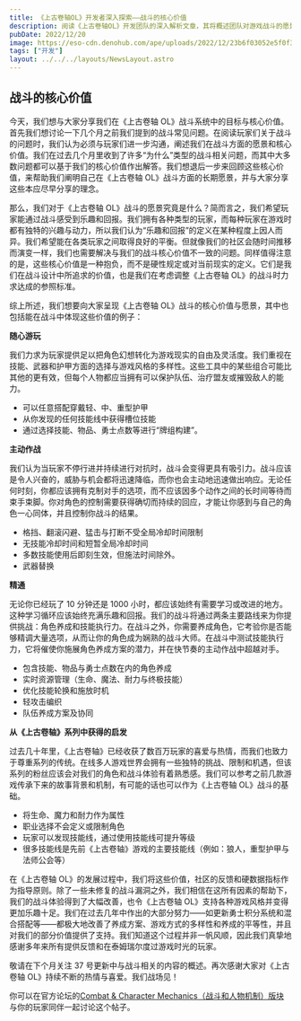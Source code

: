 ```yaml
---
title: 《上古卷轴OL》开发者深入探索——战斗的核心价值
description: 阅读《上古卷轴OL》开发团队的深入解析文章，其将概述团队对游戏战斗的愿景和核心价值。
pubDate: 2022/12/20
image: https://eso-cdn.denohub.com/ape/uploads/2022/12/23b6f03052e5f0f30c66bbc8b2a6ee43.jpg
tags: ["开发"]
layout: ../../../layouts/NewsLayout.astro
---
```


## 战斗的核心价值

今天，我们想与大家分享我们在《上古卷轴
OL》战斗系统中的目标与核心价值。首先我们想讨论一下几个月之前我们提到的战斗常见问题。在阅读玩家们关于战斗的问题时，我们认为必须与玩家们进一步沟通，阐述我们在战斗方面的愿景和核心价值。我们在过去几个月里收到了许多“为什么”类型的战斗相关问题，而其中大多数问题都可以基于我们的核心价值作出解答。我们想退后一步来回顾这些核心价值，来帮助我们阐明自己在《上古卷轴
OL》战斗方面的长期愿景，并与大家分享这些本应尽早分享的理念。

那么，我们对于《上古卷轴
OL》战斗的愿景究竟是什么？简而言之，我们希望玩家能通过战斗感受到乐趣和回报。我们拥有各种类型的玩家，而每种玩家在游戏时都有独特的兴趣与动力，所以我们认为“乐趣和回报”的定义在某种程度上因人而异。我们希望能在各类玩家之间取得良好的平衡。但就像我们的社区会随时间推移而演变一样，我们也需要解决与我们的战斗核心价值不一致的问题。同样值得注意的是，这些核心价值是一种抱负，而不是硬性规定或对当前现实的定义。它们是我们在战斗设计中所追求的价值，也是我们在考虑调整《上古卷轴
OL》的战斗时力求达成的参照标准。

综上所述，我们想要向大家呈现《上古卷轴 OL》战斗的核心价值与愿景，其中也包括能在战斗中体现这些价值的例子：

**随心游玩**

我们力求为玩家提供足以把角色幻想转化为游戏现实的自由及灵活度。我们重视在技能、武器和护甲方面的选择与游戏风格的多样性。这些工具中的某些组合可能比其他的更有效，但每个人物都应当拥有可以保护队伍、治疗盟友或摧毁敌人的能力。

- 可以任意搭配穿戴轻、中、重型护甲
- 从你发现的任何技能线中获得槽位技能
- 通过选择技能、物品、勇士点数等进行“牌组构建”。

**主动作战**

我们认为当玩家不停行进并持续进行对抗时，战斗会变得更具有吸引力。战斗应该是令人兴奋的，威胁与机会都将迅速降临，而你也会主动地迅速做出响应。无论任何时刻，你都应该拥有克制对手的选项，而不应该因多个动作之间的长时间等待而束手束脚。你对角色的控制需要获得确切而持续的回应，才能让你感到与自己的角色一心同体，并且控制你战斗的结果。

- 格挡、翻滚闪避、猛击与打断不受全局冷却时间限制
- 无技能冷却时间和短暂全局冷却时间
- 多数技能使用后即刻生效，但施法时间除外。
- 武器替换

**精通**

无论你已经玩了 10 分钟还是 1000
小时，都应该始终有需要学习或改进的地方。这种学习循环应该始终充满乐趣和回报。我们的战斗将通过两条主要路线来为你提供挑战：角色养成和技能执行力。在战斗之外，你需要养成角色，它考验你是否能够精调大量选项，从而让你的角色成为娴熟的战斗大师。在战斗中测试技能执行力，它将催使你施展角色养成方案的潜力，并在快节奏的主动作战中超越对手。

- 包含技能、物品与勇士点数在内的角色养成
- 实时资源管理（生命、魔法、耐力与终极技能）
- 优化技能轮换和施放时机
- 轻攻击编织
- 队伍养成方案及协同

**从《上古卷轴》系列中获得的启发**

过去几十年里，《上古卷轴》已经收获了数百万玩家的喜爱与热情，而我们也致力于尊重系列的传统。在线多人游戏世界会拥有一些独特的挑战、限制和机遇，但该系列的粉丝应该会对我们的角色和战斗体验有着熟悉感。我们可以参考之前几款游戏传承下来的故事背景和机制，有可能的话也可以作为《上古卷轴
OL》战斗的基础。

- 将生命、魔力和耐力作为属性
- 职业选择不会定义或限制角色
- 玩家可以发现技能线，通过使用技能线可提升等级
- 很多技能线是先前《上古卷轴》游戏的主要技能线（例如：狼人，重型护甲与法师公会等）

在《上古卷轴
OL》的发展过程中，我们将这些价值，社区的反馈和硬数据指标作为指导原则。除了一些未修复的战斗漏洞之外，我们相信在这所有因素的帮助下，我们的战斗体验得到了大幅改善，也令《上古卷轴
OL》支持各种游戏风格并变得更加乐趣十足。我们在过去几年中作出的大部分努力——如更新勇士积分系统和混合搭配等——都极大地改善了养成方案、游戏方式的多样性和养成的平等性，并且对我们的部分价值提供了支持。我们知道这个过程并非一帆风顺，因此我们真挚地感谢多年来所有提供反馈和在泰姆瑞尔度过游戏时光的玩家。

敬请在下个月关注 37 号更新中与战斗相关的内容的概述。再次感谢大家对《上古卷轴 OL》持续不断的热情与喜爱。我们战场见！

你可以在官方论坛的[Combat & Character Mechanics（战斗和人物机制）版块](https://forums.elderscrollsonline.com/en/categories/combat-character-mechanics)与你的玩家同伴一起讨论这个帖子。
